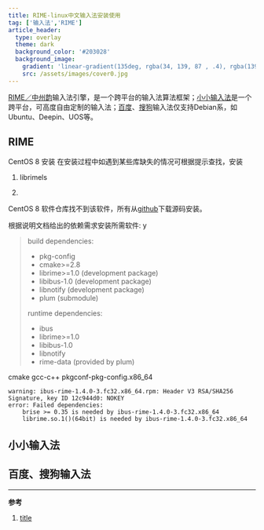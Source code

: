 ```yaml
---
title: RIME-linux中文输入法安装使用
tag: ['输入法','RIME']
article_header:
  type: overlay
  theme: dark
  background_color: '#203028'
  background_image:
    gradient: 'linear-gradient(135deg, rgba(34, 139, 87 , .4), rgba(139, 34, 139, .4))'
    src: /assets/images/cover0.jpg
---
```


[RIME／中州韵](https://rime.im/)输入法引擎，是一个跨平台的输入法算法框架；[小小输入法](http://yongim.ys168.com/)是一个跨平台，可高度自由定制的输入法；[百度](https://srf.baidu.com/site/guanwang_linux/index.html)、[搜狗](https://pinyin.sogou.com/linux/?r=pinyin)输入法仅支持Debian系，如Ubuntu、Deepin、UOS等。

<!--more-->

## RIME

CentOS 8 安装
在安装过程中如遇到某些库缺失的情况可根据提示查找，安装

1. librimels

2. 
CentOS 8 软件仓库找不到该软件，所有从[github](https://github.com/rime/ibus-rime)下载源码安装。

根据说明文档给出的依赖需求安装所需软件:
y
>build dependencies:
>
>- pkg-config
>- cmake>=2.8
>- librime>=1.0 (development package)
>- libibus-1.0 (development package)
>- libnotify (development package)
>- plum (submodule)
>
>runtime dependencies:
>- ibus
>- librime>=1.0
>- libibus-1.0
>- libnotify
>- rime-data (provided by plum)

cmake  gcc-c++ pkgconf-pkg-config.x86_64
```
warning: ibus-rime-1.4.0-3.fc32.x86_64.rpm: Header V3 RSA/SHA256 Signature, key ID 12c944d0: NOKEY
error: Failed dependencies:
	brise >= 0.35 is needed by ibus-rime-1.4.0-3.fc32.x86_64
	librime.so.1()(64bit) is needed by ibus-rime-1.4.0-3.fc32.x86_64
```

## 小小输入法

## 百度、搜狗输入法

---

**参考**
1. [title](url)
